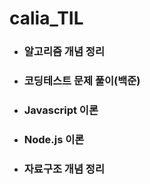 # calia_TIL

- ### 알고리즘 개념 정리

- ### 코딩테스트 문제 풀이(백준)

- ### Javascript 이론

- ### Node.js 이론

- ### 자료구조 개념 정리
